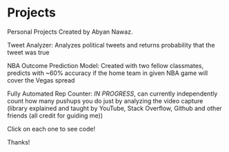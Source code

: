# Projects
Personal Projects Created by Abyan Nawaz.


Tweet Analyzer: Analyzes political tweets and returns probability that the tweet was true

NBA Outcome Prediction Model: Created with two fellow classmates, predicts with ~60% accuracy if the home team in given NBA game will cover the Vegas spread

Fully Automated Rep Counter: *IN PROGRESS*, can currently independently count how many pushups you do just by analyzing the video capture (library explained and taught by YouTube, Stack Overflow, Github and other friends (all credit for guiding me))

Click on each one to see code!

Thanks!
